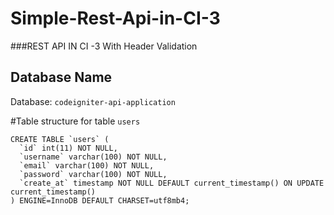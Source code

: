 # Simple-Rest-Api-in-CI-3

###REST API IN CI -3 With Header Validation

## Database Name

Database: `codeigniter-api-application`


#Table structure for table `users`

````
CREATE TABLE `users` (
  `id` int(11) NOT NULL,
  `username` varchar(100) NOT NULL,
  `email` varchar(100) NOT NULL,
  `password` varchar(100) NOT NULL,
  `create_at` timestamp NOT NULL DEFAULT current_timestamp() ON UPDATE current_timestamp()
) ENGINE=InnoDB DEFAULT CHARSET=utf8mb4;

`````

